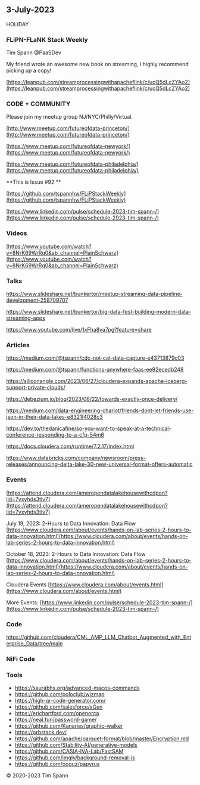 ## 3-July-2023

HOLIDAY

### FLiPN-FLaNK Stack Weekly

Tim Spann @PaaSDev

My friend wrote an awesome new book on streaming, I highly recommend picking up a copy!

[https://leanpub.com/streamprocessingwithapacheflink/c/ucQ5dLcZYAo2](https://leanpub.com/streamprocessingwithapacheflink/c/ucQ5dLcZYAo2)



### CODE + COMMUNITY

Please join my meetup group NJ/NYC/Philly/Virtual. 

[http://www.meetup.com/futureofdata-princeton/](http://www.meetup.com/futureofdata-princeton/)

[https://www.meetup.com/futureofdata-newyork/](https://www.meetup.com/futureofdata-newyork/)

[https://www.meetup.com/futureofdata-philadelphia/](https://www.meetup.com/futureofdata-philadelphia/)


**This is Issue #92 **

[https://github.com/tspannhw/FLiPStackWeekly](https://github.com/tspannhw/FLiPStackWeekly)

[https://www.linkedin.com/pulse/schedule-2023-tim-spann-/](https://www.linkedin.com/pulse/schedule-2023-tim-spann-/)



### Videos


[https://www.youtube.com/watch?v=8NrK69WrRq0&ab_channel=PlainSchwarz](https://www.youtube.com/watch?v=8NrK69WrRq0&ab_channel=PlainSchwarz)

### Talks

https://www.slideshare.net/bunkertor/meetup-streaming-data-pipeline-development-258709707

https://www.slideshare.net/bunkertor/big-data-fest-building-modern-data-streaming-apps

https://www.youtube.com/live/1xFha8va7pg?feature=share


### Articles

https://medium.com/@tspann/cdc-not-cat-data-capture-e43713879c03

https://medium.com/@tspann/functions-anywhere-faas-ee92ecedb248

https://siliconangle.com/2023/06/27/cloudera-expands-apache-iceberg-support-private-clouds/

https://debezium.io/blog/2023/06/22/towards-exactly-once-delivery/

https://medium.com/data-engineering-chariot/friends-dont-let-friends-use-json-in-their-data-lakes-e8321f4028c3

https://dev.to/thedanicafine/so-you-want-to-speak-at-a-technical-conference-responding-to-a-cfp-54m6

https://docs.cloudera.com/runtime/7.2.17/index.html

https://www.databricks.com/company/newsroom/press-releases/announcing-delta-lake-30-new-universal-format-offers-automatic

### Events

[https://attend.cloudera.com/ameropendatalakehousewithcdpon?lid=7vxyhds3tlv7](https://attend.cloudera.com/ameropendatalakehousewithcdpon?lid=7vxyhds3tlv7)

July 19, 2023:   2-Hours to Data Innovation:   Data Flow
[https://www.cloudera.com/about/events/hands-on-lab-series-2-hours-to-data-innovation.html](https://www.cloudera.com/about/events/hands-on-lab-series-2-hours-to-data-innovation.html)

October 18, 2023:  2-Hours to Data Innovation:   Data Flow
[https://www.cloudera.com/about/events/hands-on-lab-series-2-hours-to-data-innovation.html](https://www.cloudera.com/about/events/hands-on-lab-series-2-hours-to-data-innovation.html)

Cloudera Events
[https://www.cloudera.com/about/events.html](https://www.cloudera.com/about/events.html)

More Events:
[https://www.linkedin.com/pulse/schedule-2023-tim-spann-/](https://www.linkedin.com/pulse/schedule-2023-tim-spann-/)



### Code

https://github.com/cloudera/CML_AMP_LLM_Chatbot_Augmented_with_Enterprise_Data/tree/main

### NiFi Code


### Tools

* https://saurabhs.org/advanced-macos-commands
* https://github.com/poloclub/wizmap
* https://high-qr-code-generator.com/
* https://github.com/salesforce/xGen
* https://erichartford.com/openorca
* https://neal.fun/password-game/
* https://github.com/Kanaries/graphic-walker
* https://orbstack.dev/
* https://github.com/apache/parquet-format/blob/master/Encryption.md
* https://github.com/Stability-AI/generative-models
* https://github.com/CASIA-IVA-Lab/FastSAM
* https://github.com/imgly/background-removal-js
* https://github.com/ooguz/papyrus

&copy; 2020-2023 Tim Spann


